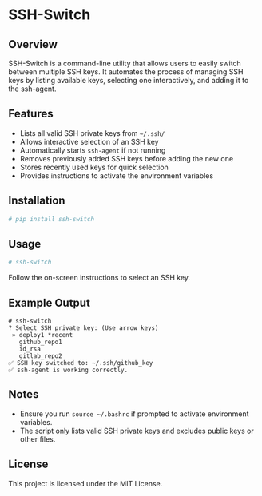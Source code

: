 # SSH-Switch

## Overview
SSH-Switch is a command-line utility that allows users to easily switch between multiple SSH keys. It automates the process of managing SSH keys by listing available keys, selecting one interactively, and adding it to the ssh-agent.

## Features
- Lists all valid SSH private keys from `~/.ssh/`
- Allows interactive selection of an SSH key
- Automatically starts `ssh-agent` if not running
- Removes previously added SSH keys before adding the new one
- Stores recently used keys for quick selection
- Provides instructions to activate the environment variables

## Installation
```sh
# pip install ssh-switch
```

## Usage
```sh
# ssh-switch
```
Follow the on-screen instructions to select an SSH key.

## Example Output
```
# ssh-switch
? Select SSH private key: (Use arrow keys)
 » deploy1 *recent
   github_repo1
   id_rsa
   gitlab_repo2
✅ SSH key switched to: ~/.ssh/github_key
✅ ssh-agent is working correctly.
```

## Notes
- Ensure you run `source ~/.bashrc` if prompted to activate environment variables.
- The script only lists valid SSH private keys and excludes public keys or other files.

## License
This project is licensed under the MIT License.

